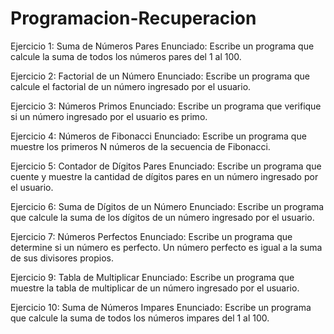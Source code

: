 # Programacion-Recuperacion
Ejercicio 1: Suma de Números Pares
Enunciado: Escribe un programa que calcule la suma de todos los números pares del 1 al
100.

Ejercicio 2: Factorial de un Número
Enunciado: Escribe un programa que calcule el factorial de un número ingresado por el
usuario.

Ejercicio 3: Números Primos
Enunciado: Escribe un programa que verifique si un número ingresado por el usuario es
primo.

Ejercicio 4: Números de Fibonacci
Enunciado: Escribe un programa que muestre los primeros N números de la secuencia de
Fibonacci.

Ejercicio 5: Contador de Dígitos Pares
Enunciado: Escribe un programa que cuente y muestre la cantidad de dígitos pares en un
número ingresado por el usuario.

Ejercicio 6: Suma de Dígitos de un Número
Enunciado: Escribe un programa que calcule la suma de los dígitos de un número ingresado
por el usuario.

Ejercicio 7: Números Perfectos
Enunciado: Escribe un programa que determine si un número es perfecto. Un número
perfecto es igual a la suma de sus divisores propios.

Ejercicio 9: Tabla de Multiplicar
Enunciado: Escribe un programa que muestre la tabla de multiplicar de un número
ingresado por el usuario.

Ejercicio 10: Suma de Números Impares
Enunciado: Escribe un programa que calcule la suma de todos los números impares del 1 al
100.